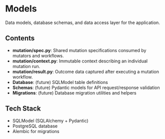 # Models

Data models, database schemas, and data access layer for the application.

## Contents

- **mutation/spec.py**: Shared mutation specifications consumed by mutators and
  workflows.
- **mutation/context.py**: Immutable context describing an individual mutation run.
- **mutation/result.py**: Outcome data captured after executing a mutation workflow.
- **Database**: (future) SQLModel table definitions
- **Schemas**: (future) Pydantic models for API request/response validation
- **Migrations**: (future) Database migration utilities and helpers

## Tech Stack

- SQLModel (SQLAlchemy + Pydantic)
- PostgreSQL database
- Alembic for migrations
